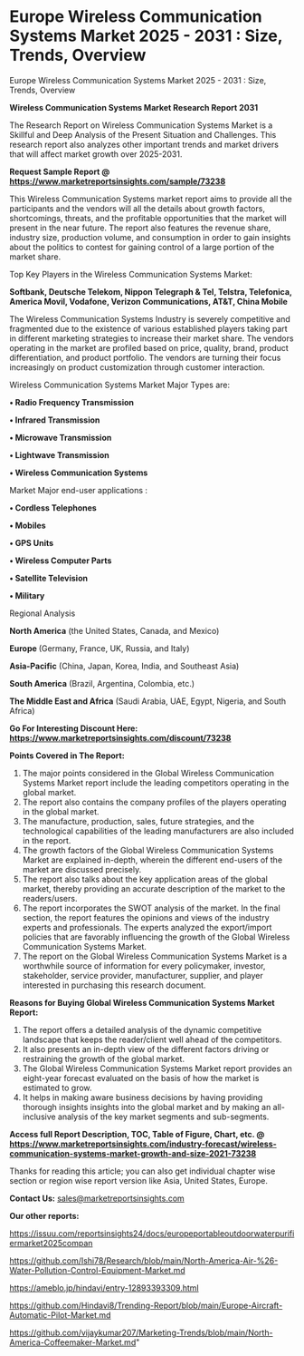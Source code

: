 # Europe Wireless Communication Systems Market 2025 - 2031 : Size, Trends, Overview
Europe Wireless Communication Systems Market 2025 - 2031 : Size, Trends, Overview

<strong>Wireless Communication Systems Market Research Report 2031</strong>

The Research Report on Wireless Communication Systems Market is a Skillful and Deep Analysis of the Present Situation and Challenges. This research report also analyzes other important trends and market drivers that will affect market growth over 2025-2031.

<strong>Request Sample Report @ <a href=https://www.marketreportsinsights.com/sample/73238>https://www.marketreportsinsights.com/sample/73238</a></strong>

This Wireless Communication Systems market report aims to provide all the participants and the vendors will all the details about growth factors, shortcomings, threats, and the profitable opportunities that the market will present in the near future. The report also features the revenue share, industry size, production volume, and consumption in order to gain insights about the politics to contest for gaining control of a large portion of the market share.

Top Key Players in the Wireless Communication Systems Market:

<strong>Softbank, Deutsche Telekom, Nippon Telegraph & Tel, Telstra, Telefonica, America Movil, Vodafone, Verizon Communications, AT&T, China Mobile</strong>

The Wireless Communication Systems Industry is severely competitive and fragmented due to the existence of various established players taking part in different marketing strategies to increase their market share. The vendors operating in the market are profiled based on price, quality, brand, product differentiation, and product portfolio. The vendors are turning their focus increasingly on product customization through customer interaction.

Wireless Communication Systems Market Major Types are:

<strong>• Radio Frequency Transmission

• Infrared Transmission

• Microwave Transmission

• Lightwave Transmission

• Wireless Communication Systems</strong>

Market Major end-user applications :

<strong>• Cordless Telephones

• Mobiles

• GPS Units

• Wireless Computer Parts

• Satellite Television

• Military</strong>

Regional Analysis

</u><strong><b>North America</b></strong> (the United States, Canada, and Mexico)

<strong><b>Europe </b></strong>(Germany, France, UK, Russia, and Italy)

<strong><b>Asia-Pacific</b></strong> (China, Japan, Korea, India, and Southeast Asia)

<strong><b>South America</b></strong> (Brazil, Argentina, Colombia, etc.)

<strong><b>The Middle East and Africa</b></strong> (Saudi Arabia, UAE, Egypt, Nigeria, and South Africa)

<strong>Go For Interesting Discount Here: <a href=https://www.marketreportsinsights.com/discount/73238>https://www.marketreportsinsights.com/discount/73238</a></strong>

<strong>Points Covered in The Report:</strong>
<ol>
  <li>The major points considered in the Global Wireless Communication Systems Market report include the leading competitors operating in the global market.</li>
  <li>The report also contains the company profiles of the players operating in the global market.</li>
  <li>The manufacture, production, sales, future strategies, and the technological capabilities of the leading manufacturers are also included in the report.</li>
  <li>The growth factors of the Global Wireless Communication Systems Market are explained in-depth, wherein the different end-users of the market are discussed precisely.</li>
  <li>The report also talks about the key application areas of the global market, thereby providing an accurate description of the market to the readers/users.</li>
  <li>The report incorporates the SWOT analysis of the market. In the final section, the report features the opinions and views of the industry experts and professionals. The experts analyzed the export/import policies that are favorably influencing the growth of the Global Wireless Communication Systems Market.</li>
  <li>The report on the Global Wireless Communication Systems Market is a worthwhile source of information for every policymaker, investor, stakeholder, service provider, manufacturer, supplier, and player interested in purchasing this research document.</li>
</ol>
<strong>Reasons for Buying Global Wireless Communication Systems Market Report:</strong>

<ol>
  <li>The report offers a detailed analysis of the dynamic competitive landscape that keeps the reader/client well ahead of the competitors.</li>
  <li>It also presents an in-depth view of the different factors driving or restraining the growth of the global market.</li>
  <li>The Global Wireless Communication Systems Market report provides an eight-year forecast evaluated on the basis of how the market is estimated to grow.</li>
  <li>It helps in making aware business decisions by having providing thorough insights insights into the global market and by making an all-inclusive analysis of the key market segments and sub-segments.</li>
</ol>
<strong>Access full Report Description, TOC, Table of Figure, Chart, etc. @ <a href=https://www.marketreportsinsights.com/industry-forecast/wireless-communication-systems-market-growth-and-size-2021-73238>https://www.marketreportsinsights.com/industry-forecast/wireless-communication-systems-market-growth-and-size-2021-73238</a></strong>


Thanks for reading this article; you can also get individual chapter wise section or region wise report version like Asia, United States, Europe.

<strong>Contact Us:</strong>
sales@marketreportsinsights.com

<strong>Our other reports:</strong>

<a href=https://issuu.com/reportsinsights24/docs/europeportableoutdoorwaterpurifiermarket2025compan>https://issuu.com/reportsinsights24/docs/europeportableoutdoorwaterpurifiermarket2025compan</a>

<a href=https://github.com/Ishi78/Research/blob/main/North-America-Air-%26-Water-Pollution-Control-Equipment-Market.md>https://github.com/Ishi78/Research/blob/main/North-America-Air-%26-Water-Pollution-Control-Equipment-Market.md</a>

<a href=https://ameblo.jp/hindavi/entry-12893393309.html>https://ameblo.jp/hindavi/entry-12893393309.html</a>

<a href=https://github.com/Hindavi8/Trending-Report/blob/main/Europe-Aircraft-Automatic-Pilot-Market.md>https://github.com/Hindavi8/Trending-Report/blob/main/Europe-Aircraft-Automatic-Pilot-Market.md</a>

<a href=https://github.com/vijaykumar207/Marketing-Trends/blob/main/North-America-Coffeemaker-Market.md>https://github.com/vijaykumar207/Marketing-Trends/blob/main/North-America-Coffeemaker-Market.md</a>"

